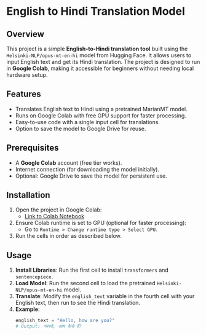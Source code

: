 
# English to Hindi Translation Model

## Overview
This project is a simple **English-to-Hindi translation tool** built using the `Helsinki-NLP/opus-mt-en-hi` model from Hugging Face. It allows users to input English text and get its Hindi translation. The project is designed to run in **Google Colab**, making it accessible for beginners without needing local hardware setup.

## Features
- Translates English text to Hindi using a pretrained MarianMT model.
- Runs on Google Colab with free GPU support for faster processing.
- Easy-to-use code with a single input cell for translations.
- Option to save the model to Google Drive for reuse.

## Prerequisites
- A **Google Colab** account (free tier works).
- Internet connection (for downloading the model initially).
- Optional: Google Drive to save the model for persistent use.

## Installation
1. Open the project in Google Colab:
   - [Link to Colab Notebook]([https://colab.research.google.com/drive/YOUR_NOTEBOOK_LINK](https://colab.research.google.com/drive/1VXx-57TwdcohzlmzTLLEd1HpFZGn6Sxc?usp=sharing))
2. Ensure Colab runtime is set to GPU (optional for faster processing):
   - Go to `Runtime > Change runtime type > Select GPU`.
3. Run the cells in order as described below.

## Usage
1. **Install Libraries**: Run the first cell to install `transformers` and `sentencepiece`.
2. **Load Model**: Run the second cell to load the pretrained `Helsinki-NLP/opus-mt-en-hi` model.
3. **Translate**: Modify the `english_text` variable in the fourth cell with your English text, then run to see the Hindi translation.
4. **Example**:
   ```python
   english_text = "Hello, how are you?"
   # Output: नमस्ते, आप कैसे हैं?
